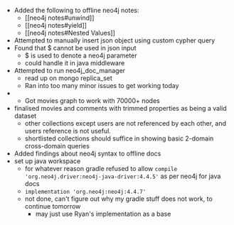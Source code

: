 - Added the following to offline neo4j notes:
	- [[neo4j notes#unwind]]
	- [[neo4j notes#yield]]
	- [[neo4j notes#Nested Values]]
- Attempted to manually insert json object using custom cypher query
- Found that $ cannot be used in json input
	- $ is used to denote a neo4j parameter
	- could handle it in java middleware
- Attempted to run neo4j_doc_manager
	- read up on mongo replica_set
	- Ran into too many minor issues to get working today
- - Got movies graph to work with 70000+ nodes
- finalised movies and comments with trimmed properties as being a valid dataset
	- other collections except users are not referenced by each other, and users reference is not useful.
	- shortlisted collections should suffice in showing basic 2-domain cross-domain queries
- Added findings about neo4j syntax to offline docs
- set up java workspace
	- for whatever reason gradle refused to allow `compile 'org.neo4j.driver:neo4j-java-driver:4.4.5'` as per neo4j for java docs
	- `implementation 'org.neo4j:neo4j:4.4.7'` 
	- not done, can't figure out why my gradle stuff does not work, to continue tomorrow
		- may just use Ryan's implementation as a base